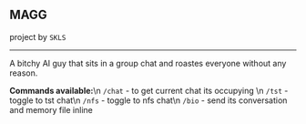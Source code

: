 MAGG
---
project by `SKLS`

----
A bitchy AI guy that sits in a group chat and roastes everyone without any reason.

**Commands available:**\n
`/chat` - to get current chat its occupying \n
`/tst` - toggle to tst chat\n
`/nfs` - toggle to nfs chat\n
`/bio` - send its conversation and memory file inline